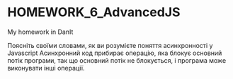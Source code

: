 # HOMEWORK_6_AdvancedJS
My homework in DanIt

Поясніть своїми словами, як ви розумієте поняття асинхронності у Javascript
Асинхронний код прибирає операцію, яка блокує основний потік програми, так що основний потік не блокується, і програма може виконувати інші операції.